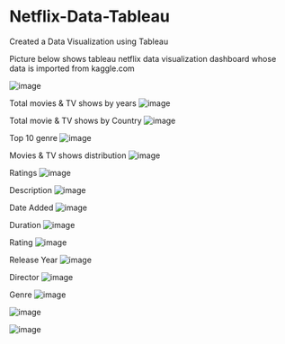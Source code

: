 # Netflix-Data-Tableau

Created a Data Visualization using Tableau

Picture below shows tableau netflix data visualization dashboard whose data is imported from kaggle.com

![image](https://github.com/RahulBhola/Netflix-Data-Tableau/assets/104344946/895772c8-c57a-49b4-bd96-f196ddf0474d)

Total movies & TV shows by years
![image](https://github.com/RahulBhola/Netflix-Data-Tableau/assets/104344946/23f90eb7-9729-43a8-86b4-381eb8b16f42)

Total movie & TV shows by Country
![image](https://github.com/RahulBhola/Netflix-Data-Tableau/assets/104344946/7a04907a-dfff-42d6-8753-808ad0d122ef)

Top 10 genre
![image](https://github.com/RahulBhola/Netflix-Data-Tableau/assets/104344946/e2826d5f-342d-46a0-9651-63d94c9221ae)

Movies & TV shows distribution
![image](https://github.com/RahulBhola/Netflix-Data-Tableau/assets/104344946/daeec21f-82a7-4004-af8a-7acb60520cc9)

Ratings
![image](https://github.com/RahulBhola/Netflix-Data-Tableau/assets/104344946/971479a3-2532-4727-8f2b-ddfab245ff58)

Description
![image](https://github.com/RahulBhola/Netflix-Data-Tableau/assets/104344946/5b330327-22eb-4cbb-9a2d-5abdf2fabc5f)

Date Added
![image](https://github.com/RahulBhola/Netflix-Data-Tableau/assets/104344946/d408840c-d2bc-4cce-977e-a6318542682b)

Duration
![image](https://github.com/RahulBhola/Netflix-Data-Tableau/assets/104344946/bf8a0d09-069c-4961-94f4-718f78cb1848)

Rating
![image](https://github.com/RahulBhola/Netflix-Data-Tableau/assets/104344946/f05369a2-9a9c-48a7-8d20-a65bb8729c02)

Release Year
![image](https://github.com/RahulBhola/Netflix-Data-Tableau/assets/104344946/95189a84-f29e-4346-ad84-a9e26fe80ed9)

Director
![image](https://github.com/RahulBhola/Netflix-Data-Tableau/assets/104344946/20e4ca9e-7383-46da-ac9d-07e44411168f)

Genre
![image](https://github.com/RahulBhola/Netflix-Data-Tableau/assets/104344946/b655feda-bcba-4d16-9442-d5fd8a73341c)


![image](https://github.com/RahulBhola/Netflix-Data-Tableau/assets/104344946/fcc5f3a7-b0d5-420c-b116-94cb458ae01f)


![image](https://github.com/RahulBhola/Netflix-Data-Tableau/assets/104344946/bc696a9d-0ecc-4190-81c7-9d8ac18bda93)
